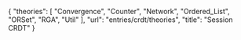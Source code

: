 {
    "theories": [
        "Convergence",
        "Counter",
        "Network",
        "Ordered_List",
        "ORSet",
        "RGA",
        "Util"
    ],
    "url": "entries/crdt/theories",
    "title": "Session CRDT"
}